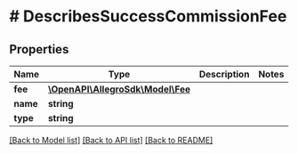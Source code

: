 # # DescribesSuccessCommissionFee

## Properties

Name | Type | Description | Notes
------------ | ------------- | ------------- | -------------
**fee** | [**\OpenAPI\AllegroSdk\Model\Fee**](Fee.md) |  |
**name** | **string** |  |
**type** | **string** |  |

[[Back to Model list]](../../README.md#models) [[Back to API list]](../../README.md#endpoints) [[Back to README]](../../README.md)
